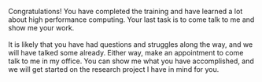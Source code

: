 Congratulations! You have completed the training and have learned a lot about high performance computing. Your last task is to come talk to me and show me your work.  
\
It is likely that you have had questions and struggles along the way, and we will have talked some already. Either way, make an appointment to come talk to me in my office. You can show me what you have accomplished, and we will get started on the research project I have in mind for you.
